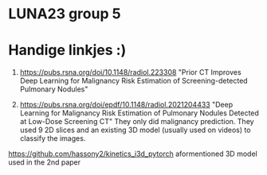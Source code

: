 # LUNA23 group 5
# Handige linkjes :)
1. https://pubs.rsna.org/doi/10.1148/radiol.223308
"Prior CT Improves Deep Learning for Malignancy Risk Estimation of Screening-detected Pulmonary Nodules"

2. https://pubs.rsna.org/doi/epdf/10.1148/radiol.2021204433
"Deep Learning for Malignancy Risk Estimation of Pulmonary Nodules Detected at Low-Dose Screening CT"
They only did malignancy prediction. They used 9 2D slices and an existing 3D model (usually used on videos) to classify the images. 

https://github.com/hassony2/kinetics_i3d_pytorch
aformentioned 3D model used in the 2nd paper
